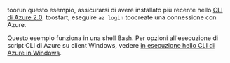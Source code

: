

toorun questo esempio, assicurarsi di avere installato più recente hello [CLI di Azure 2.0](https://docs.microsoft.com/cli/azure/install-azure-cli). toostart, eseguire `az login` toocreate una connessione con Azure.

Questo esempio funziona in una shell Bash. Per opzioni all'esecuzione di script CLI di Azure su client Windows, vedere [in esecuzione hello CLI di Azure in Windows](../articles/virtual-machines/windows/cli-options.md).
